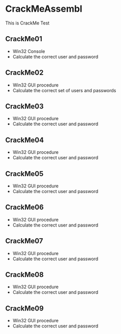 # CrackMeAssembl
This is CrackMe Test

## CrackMe01
- Win32 Console
- Calculate the correct user and password

## CrackMe02
- Win32 GUI procedure
- Calculate the correct set of users and passwords

## CrackMe03
- Win32 GUI procedure
- Calculate the correct user and password

## CrackMe04
- Win32 GUI procedure
- Calculate the correct user and password

## CrackMe05
- Win32 GUI procedure
- Calculate the correct user and password

## CrackMe06
- Win32 GUI procedure
- Calculate the correct user and password

## CrackMe07
- Win32 GUI procedure
- Calculate the correct user and password

## CrackMe08
- Win32 GUI procedure
- Calculate the correct user and password

## CrackMe09
- Win32 GUI procedure
- Calculate the correct user and password

